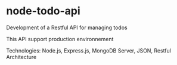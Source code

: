 # node-todo-api
Development of a Restful API for managing todos

This API support production environnement

Technologies: Node.js, Express.js, MongoDB Server, JSON, Restful Architecture
